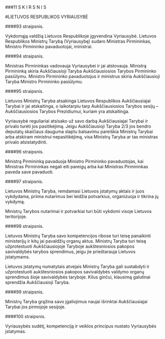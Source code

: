 ###11 S K I R S N I S

#LIETUVOS RESPUBLIKOS VYRIAUSYBĖ

####93 straipsnis.

Vykdomąją valdžią Lietuvos Respublikoje įgyvendina Vyriausybė. Lietuvos Respublikos Ministrų Tarybą (Vyriausybę) sudaro Ministras Pirmininkas, Ministro Pirmininko pavaduotojai, ministrai.

####94 straipsnis.

Ministras Pirmininkas vadovauja Vyriausybei ir jai atstovauja.
Ministrą Pirmininką skiria Aukščiausioji Taryba Aukščiausiosios Tarybos Pirmininko pasiūlymu. Ministro Pirmininko pavaduotojus ir ministrus skiria Aukščiausioji Taryba Ministro Pirmininko pasiūlymu.

####95 straipsnis.

Lietuvos Ministrų Taryba atsakinga Lietuvos Respublikos Aukščiausiajai Tarybai ir jai atskaitinga, o laikotarpiu tarp Aukščiausiosios Tarybos sesijų – Aukščiausiosios Tarybos Prezidiumui, kuriam yra atskaitinga.

Vyriausybė reguliariai atsisako už savo darbą Aukščiausiajai Tarybai ir privalo turėti jos pasitikėjimą. Jeigu Aukščiausioji Taryba 2/3 jos bendro deputatų skaičiaus dauguma slaptu balsavimu pareiškia Ministrų Tarybai arba atskiram ministrui nepasitikėjimą, visa Ministrų Taryba ar tas ministras privalo atsistatydinti.

####96 straipsnis.

Ministrą Pirmininką pavaduoja Ministro Pirmininko pavaduotojas, kai Ministras Pirmininkas negali eiti pareigų arba kai Ministras Pirmininkas paveda save pavaduoti.

####97 straipsnis.

Lietuvos Ministrų Taryba, remdamasi Lietuvos įstatymų aktais ir juos vykdydama, priima nutarimus bei leidžia potvarkius, organizuoja ir tikrina jų vykdymą.

Ministrų Tarybos nutarimai ir potvarkiai turi būti vykdomi visoje Lietuvos teritorijoje.

####98 straipsnis.

Lietuvos Ministrų Taryba savo kompetencijos ribose turi teisę panaikinti ministerijų ir kitų jai pavaldžių organų aktus. Ministrų Taryba turi teisę užprotestuoti Aukščiausiojoje Taryboje aukštesniosios pakopos savivaldybės tarybos sprendimus, jeigu jie prieštarauja Lietuvos įstatymams.

Lietuvos įstatymų numatytais atvejais Ministrų Taryba gali sustabdyti ir užprotestuoti aukštesniosios pakopos savivaldybės valdymo organų sprendimus šioje savivaldybės taryboje. Kilus ginčui, klausimą galutinai sprendžia Aukščiausioji Taryba.

####99 straipsnis.

Ministrų Taryba grąžina savo įgaliojimus naujai išrinktai Aukščiausiajai Tarybai jos pirmojoje sesijoje.

####100 straipsnis.

Vyriausybės sudėtį, kompetenciją ir veiklos principus nustato Vyriausybės įstatymas.
